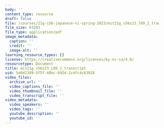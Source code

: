 ```yaml
---
body: ''
content_type: resource
draft: false
file: /courses/21g-s56-japanese-vi-spring-2023/mit21g_s56s23_l09_2_transcript.pdf
file_size: 63283
file_type: application/pdf
image_metadata:
  caption: ''
  credit: ''
  image-alt: ''
learning_resource_types: []
license: https://creativecommons.org/licenses/by-nc-sa/4.0/
resourcetype: Document
title: mit21g_s56s23_L09_2_transcript
uid: 5e0d1389-5f5f-40bc-b92d-2c4fc4c63928
video_files:
  archive_url: ''
  video_captions_file: ''
  video_thumbnail_file: ''
  video_transcript_file: ''
video_metadata:
  video_speakers: ''
  video_tags: ''
  youtube_description: ''
  youtube_id: ''
---
```

